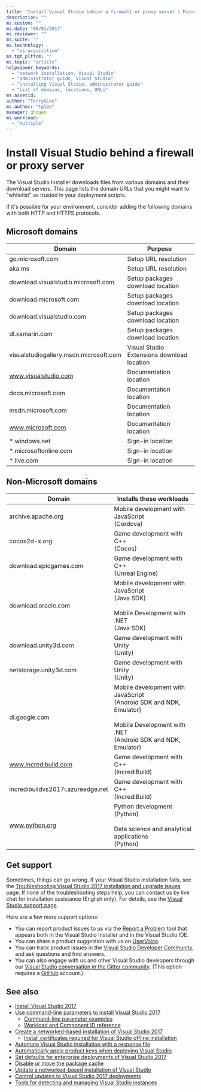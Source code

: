 ```yaml
---
title: "Install Visual Studio behind a firewall or proxy server | Microsoft Docs"
description: ""
ms.custom: ""
ms.date: "08/01/2017"
ms.reviewer: ""
ms.suite: ""
ms.technology: 
  - "vs-acquisition"
ms.tgt_pltfrm: ""
ms.topic: "article"
helpviewer_keywords: 
  - "network installation, Visual Studio"
  - "administrator guide, Visual Studio"
  - "installing Visual Studio, administrator guide"
  - "list of domains, locations, URLs"
ms.assetid: 
author: "TerryGLee"
ms.author: "tglee"
manager: ghogen
ms.workload: 
  - "multiple"
---
```

# Install Visual Studio behind a firewall or proxy server

The Visual Studio Installer downloads files from various domains and their download servers. This page lists the domain URLs that you might want to "whitelist" as trusted in your deployment scripts.

If it's possible for your environment, consider adding the following domains with both HTTP and HTTPS protocols.

## Microsoft domains
| Domain | Purpose |
| ------ | ------- |
| go.microsoft.com | Setup URL resolution |
| aka.ms | Setup URL resolution |
| download.visualstudio.microsoft.com | Setup packages download location |
| download.microsoft.com | Setup packages download location |
| download.visualstudio.com | Setup packages download location |
| dl.xamarin.com | Setup packages download location |
| visualstudiogallery.msdn.microsoft.com | Visual Studio Extensions download location |
| www.visualstudio.com | Documentation location |
| docs.microsoft.com | Documentation location |
| msdn.microsoft.com | Documentation location |
| www.microsoft.com | Documentation location |
| *.windows.net | Sign-in location |
| *.microsoftonline.com | Sign-in location |
| *.live.com | Sign-in location |


## Non-Microsoft domains
| Domain | Installs these workloads |
| ------ | ------- |
| archive.apache.org |  Mobile development with JavaScript <br />(Cordova) |
| cocos2d-x.org | Game development with C++ <br />(Cocos) |
| download.epicgames.com | Game development with C++ <br />(Unreal Engine) |
| download.oracle.com | Mobile development with JavaScript <br />(Java SDK) <br /><br />Mobile Development with .NET <br />(Java SDK) |
| download.unity3d.com | Game development with Unity <br />(Unity) |
| netstorage.unity3d.com | Game development with Unity <br /> (Unity) |
| dl.google.com | Mobile development with JavaScript <br />(Android SDK and NDK, Emulator) <br /><br />Mobile Development with .NET <br />(Android SDK and NDK, Emulator) |
| www.incredibuild.com | Game development with C++ <br />(IncrediBuild) |
| incredibuildvs2017i.azureedge.net | Game development with C++ <br />(IncrediBuild) |
| www.python.org | Python development <br />(Python) <br /><br />Data science and analytical applications <br />(Python) |

## Get support
Sometimes, things can go wrong. If your Visual Studio installation fails, see the [Troubleshooting Visual Studio 2017 installation and upgrade issues](troubleshooting-installation-issues.md) page. If none of the troubleshooting steps help, you can contact us by live chat for installation assistance (English only). For details, see the [Visual Studio support page](https://www.visualstudio.com/vs/support/#talktous).

Here are a few more support options:
* You can report product issues to us via the [Report a Problem](../ide/how-to-report-a-problem-with-visual-studio-2017.md) tool that appears both in the Visual Studio Installer and in the Visual Studio IDE.
* You can share a product suggestion with us on [UserVoice](https://visualstudio.uservoice.com/forums/121579).
* You can track product issues in the [Visual Studio Developer Community](https://developercommunity.visualstudio.com/), and ask questions and find answers.
* You can also engage with us and other Visual Studio developers through our [Visual Studio conversation in the Gitter community](https://gitter.im/Microsoft/VisualStudio).  (This option requires a [GitHub](https://github.com/) account.)

## See also
* [Install Visual Studio 2017](install-visual-studio.md)
* [Use command-line parameters to install Visual Studio 2017](use-command-line-parameters-to-install-visual-studio.md)
  * [Command-line parameter examples](command-line-parameter-examples.md)
  * [Workload and Component ID reference](workload-and-component-ids.md)
* [Create a networked-based installation of Visual Studio 2017](create-a-network-installation-of-visual-studio.md)
  * [Install certificates required for Visual Studio offline installation](install-certificates-for-visual-studio-offline.md)
* [Automate Visual Studio installation with a response file](automated-installation-with-response-file.md)
* [Automatically apply product keys when deploying Visual Studio](automatically-apply-product-keys-when-deploying-visual-studio.md)
* [Set defaults for enterprise deployments of Visual Studio 2017](set-defaults-for-enterprise-deployments.md)
* [Disable or move the package cache](disable-or-move-the-package-cache.md)
* [Update a networked-based installation of Visual Studio](update-a-network-installation-of-visual-studio.md)
* [Control updates to Visual Studio 2017 deployments](controlling-updates-to-visual-studio-deployments.md)
* [Tools for detecting and managing Visual Studio instances](tools-for-managing-visual-studio-instances.md)
